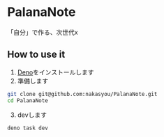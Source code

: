 # PalanaNote
「自分」で作る、次世代x
## How to use it
1. [Deno](https://deno.land)をインストールします
2. 準備します
```bash
git clone git@github.com:nakasyou/PalanaNote.git
cd PalanaNote
```
3. devします
```bash
deno task dev
```